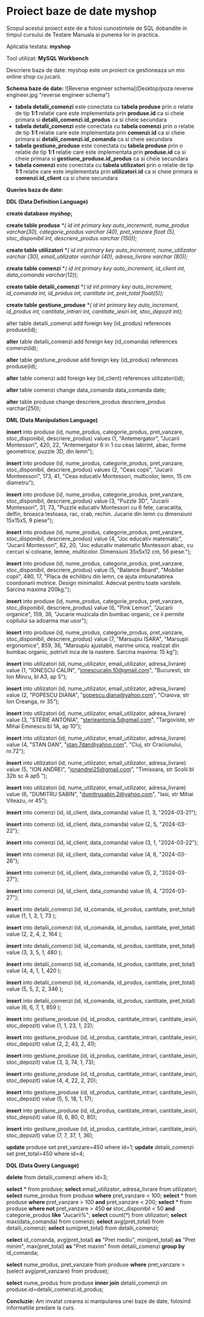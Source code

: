 # Proiect baze de date  myshop
Scopul acestui proiect este de a folosi cunostintele de SQL dobandite in timpul cursului de Testare Manuala si punerea lor in practica.

Aplicatia testata: **myshop**

Tool utilizat: **MySQL Workbench**

Descriere baza de date: myshop este un proiect ce gestioneaza un mic online shop cu jucarii. 

**Schema baze de date:**
![Reverse engineer schema](Desktop/poza reverse engineer.jpg "reverse engineer schema")
- **tabela detalii_comenzi** este conectata cu **tabela produse** prin o relatie de tip **1:1** relatie care este implementata prin **produse.id** ca si cheie primara si **detalii_comenzi.id_produs** ca si cheie secundara
- **tabela detalii_comenzi** este conectata cu **tabela comenzi** prin o relatie de tip **1:1** relatie care este implementata prin **comenzi.id** ca si cheie primara si **detalii_comenzi.id_comanda** ca si cheie secundara
- **tabela gestiune_produse** este conectata cu **tabela produse** prin o relatie de tip **1:1** relatie care este implementata prin **produse.id** ca si cheie primara si **gestiune_produse.id_produs** ca si cheie secundara
- **tabela comenzi** este conectata cu **tabela utilizatori** prin o relatie de tip **1:1** relatie care este implementata prin **utilizatori.id** ca si cheie primara si **comenzi.id_client** ca si cheie secundara	

**Queries baza de date:**

**DDL (Data Definition Language)**

**create database myshop;**

**create table produse** **(
	id int primary key auto_increment,
        nume_produs varchar(30),
        categorie_produs varchar (40),
        pret_vanzare float (5),
        stoc_disponibil int,
        descriere_produs varchar (150));*
    
**create table utilizatori** **(
	id int primary key auto_increment,
        nume_utilizator varchar (30),
        email_utilizator varchar (40),
        adresa_livrare varchar (80));*
    
**create table comenzi** **(
	id int primary key auto_increment,
        id_client int,
        data_comanda varchar(12));*
    
**create table detalii_comenzi** **(
	id int primary key auto_increment,
        id_comanda int,
        id_produs int,
        cantitate int,
    	pret_total float(5));*
    
**create table gestiune_produse** **(
	id int primary key auto_increment,
	id_produs int,
        cantitate_intrari int,
        cantitate_iesiri int,
        stoc_depozit int);*

alter table detalii_comenzi
add foreign key (id_produs) references produse(id);

**alter** table detalii_comenzi
add foreign key (id_comanda) references comenzi(id);

**alter** table gestiune_produse
add foreign key (id_produs) references produse(id);

**alter** table comenzi
add foreign key (id_client) references utilizatori(id);


**alter** table comenzi 
change data_comanda data_comanda date;

**alter** table produse
change descriere_produs descriere_produs varchar(250);




**DML (Data Manipulation Language)**

**insert** into produse (id, nume_produs, categorie_produs, pret_vanzare, stoc_disponibil, descriere_produs)
values (1, "Antemergator", "Jucarii Montessori", 420, 22, "Antemergator 6 in 1 cu ceas labirint, abac, forme geometrice, puzzle 3D, din lemn");

**insert** into produse (id, nume_produs, categorie_produs, pret_vanzare, stoc_disponibil, descriere_produs)
values (2, "Ceas copii", "Jucarii Monteessori", 173, 41, "Ceas educativ Montessori, multicolor, lemn, 15 cm diametru");

**insert** into produse (id, nume_produs, categorie_produs, pret_vanzare, stoc_disponibil, descriere_produs)
value (3, "Puzzle 3D", "Jucarii Montessori", 31, 73, "Puzzle educativ Montessori cu 6 fete, caracatita, delfin, broasca testoasa, rac, crab, rechin. Jucarie din lemn cu dimensiuni 15x15x5, 9 piese");

**insert** into produse (id, nume_produs, categorie_produs, pret_vanzare, stoc_disponibil, descriere_produs)
value (4, "Joc educativ matematic", "Jucarii Montessori", 82, 20, "Joc educativ matematic Montessori abac, cu cercuri si coloane, lemne, multicolor. Dimensiuni 35x5x12 cm, 56 piese.");

**insert** into produse (id, nume_produs, categorie_produs, pret_vanzare, stoc_disponibil, descriere_produs)
value (5, "Balance Board", "Mobilier copii", 480, 17, "Placa de echilibru din lemn, ce ajuta imbunatatirea coordonarii motrice. Design minimalist. Adecvat pentru toate varstele. Sarcina maxima 200kg.");

**insert** into produse (id, nume_produs, categorie_produs, pret_vanzare, stoc_disponibil, descriere_produs)
value (6, "Pink Lemon", "Jucarii organice", 159, 36, "Jucarie muzicala din bumbac organic, ce ii permite copilului sa adoarma mai usor");

**insert** into produse (id, nume_produs, categorie_produs, pret_vanzare, stoc_disponibil, descriere_produs)
value (7, "Marsupiu ISARA", "Marsupii ergonomice", 859, 36, "Marsupiu ajustabil, marime unica, realizat din bumbac organic, potrivit inca de la nastere. Sarcina maxima: 15 kg");



**insert** into utilizatori (id, nume_utilizator, email_utilizator, adresa_livrare)
value (1, "IONESCU CALIN", "ionescucalin.10@gmail.com", "Bucuresti, str Ion Mincu, bl A3, ap 5");

**insert** into utilizatori (id, nume_utilizator, email_utilizator, adresa_livrare)
value (2, "POPESCU DIANA", "popescu.diana@yahoo.com", "Craiova, str Ion Creanga, nr 35");

**insert** into utilizatori (id, nume_utilizator, email_utilizator, adresa_livrare)
value (3, "STERIE ANTONIA", "sterieantonia.5@gmail.com", "Targoviste, str Mihai Eminescu bl 1A, ap 10");

**insert** into utilizatori (id, nume_utilizator, email_utilizator, adresa_livrare)
value (4, "STAN DAN", "stan.7dan@yahoo.com", "Cluj, str Craciunului, nr.72");

**insert** into utilizatori (id, nume_utilizator, email_utilizator, adresa_livrare)
value (5, "ION ANDREI", "ionandrei25@gmail.com", "Timisoara, str Scolii bl 32b sc A ap5 ");

**insert** into utilizatori (id, nume_utilizator, email_utilizator, adresa_livrare)
value (6, "DUMITRU SABIN", "dumitrusabin.2@yahoo.com", "Iasi, str Mihai Viteazu, nr 45");



**insert** into comenzi (id, id_client, data_comanda)
value (1, 3, "2024-03-21");

**insert** into comenzi (id, id_client, data_comanda)
value (2, 5, "2024-03-22");

**insert** into comenzi (id, id_client, data_comanda)
value (3, 1, "2024-03-22");

**inser**t into comenzi (id, id_client, data_comanda)
value (4, 6, "2024-03-26");

**insert** into comenzi (id, id_client, data_comanda)
value (5, 2, "2024-03-27");

**insert** into comenzi (id, id_client, data_comanda)
value (6, 4, "2024-03-27");



**insert** into detalii_comenzi (id, id_comanda, id_produs, cantitate, pret_total)
value (1, 1, 3, 1, 73 );

**insert** into detalii_comenzi (id, id_comanda, id_produs, cantitate, pret_total)
value (2, 2, 4, 2, 164 );

**insert** into detalii_comenzi (id, id_comanda, id_produs, cantitate, pret_total)
value (3, 3, 5, 1, 480 );

**insert** into detalii_comenzi (id, id_comanda, id_produs, cantitate, pret_total)
value (4, 4, 1, 1, 420 );

**insert** into detalii_comenzi (id, id_comanda, id_produs, cantitate, pret_total)
value (5, 5, 2, 2, 346 );

**insert** into detalii_comenzi (id, id_comanda, id_produs, cantitate, pret_total)
value (6, 6, 7, 1, 859 );

**insert** into gestiune_produse (id, id_produs, cantitate_intrari, cantitate_iesiri, stoc_depozit)
value (1, 1, 23, 1, 22);

**insert** into gestiune_produse (id, id_produs, cantitate_intrari, cantitate_iesiri, stoc_depozit)
value (2, 2, 43, 2, 41);

**insert** into gestiune_produse (id, id_produs, cantitate_intrari, cantitate_iesiri, stoc_depozit)
value (3, 3, 74, 1, 73);

**insert** into gestiune_produse (id, id_produs, cantitate_intrari, cantitate_iesiri, stoc_depozit)
value (4, 4, 22, 2, 20);

**insert** into gestiune_produse (id, id_produs, cantitate_intrari, cantitate_iesiri, stoc_depozit)
value (5, 5, 18, 1, 17);

**insert** into gestiune_produse (id, id_produs, cantitate_intrari, cantitate_iesiri, stoc_depozit)
value (6, 6, 80, 0, 80);

**insert** into gestiune_produse (id, id_produs, cantitate_intrari, cantitate_iesiri, stoc_depozit)
value (7, 7, 37, 1, 36);



**update** produse set pret_vanzare=450 where id=1;
**update** detalii_comenzi set pret_total=450 where id=4;


**DQL (Data Query Language)**

**delete** from detalii_comenzi where id=3;


**select** * from produse;
**select** email_utilizator, adresa_livrare from utilizatori; 
**select** nume_produs from produse **where** pret_vanzare < 100;
**select** * from produse **where** pret_vanzare > 100 **and** pret_vanzare < 200;
**select** * from produse **where not** pret_vanzare > 450 **or** stoc_disponibil < 50 **and** categorie_produs **like** "Jucarii%";
**select** count(*) from  utilizatori;
**select** max(data_comanda) from comenzi;
**select** avg(pret_total) from detalii_comenzi;
**select** sum(pret_total) from detalii_comenzi;

**select** id_comanda,
	avg(pret_total) **as** "Pret mediu",
        min(pret_total) **as** "Pret minim",
        max(pret_total) **as** "Pret maxim"
        from detalii_comenzi
      **group by** id_comanda;
    
**select** nume_produs, pret_vanzare from produse
**where** pret_vanzare > (select avg(pret_vanzare) from produse);

**select** nume_produs from produse **inner join** detalii_comenzi
on produse.id=detalii_comenzi.id_produs;

**Concluzie:**
Am invatat crearea si manipularea unei baze de date, folosind informatiile predare la curs.
